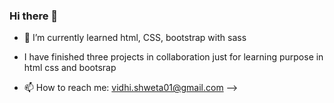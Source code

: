 ### Hi there 👋

- 🌱 I’m currently learned html, CSS, bootstrap with sass
- I have finished three projects in collaboration just for learning purpose in html css and bootsrap


- 📫 How to reach me: vidhi.shweta01@gmail.com
-->

